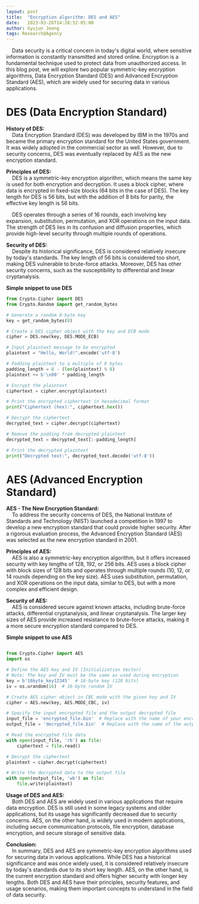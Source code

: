 ```yaml
---
layout: post
title:  "Encryption algorithm: DES and AES"
date:   2023-03-26T14:28:52-05:00
author: Gyujun Jeong
tags: Research@Agency
---
```


&nbsp;&nbsp;&nbsp;&nbsp;Data security is a critical concern in today's digital world, where sensitive information is constantly transmitted and stored online. Encryption is a fundamental technique used to protect data from unauthorized access. In this blog post, we will explore two popular symmetric-key encryption algorithms, Data Encryption Standard (DES) and Advanced Encryption Standard (AES), which are widely used for securing data in various applications.

# DES (Data Encryption Standard)

<b>History of DES:</b><br>
&nbsp;&nbsp;&nbsp;&nbsp;Data Encryption Standard (DES) was developed by IBM in the 1970s and became the primary encryption standard for the United States government. It was widely adopted in the commercial sector as well. However, due to security concerns, DES was eventually replaced by AES as the new encryption standard.<br>

<b>Principles of DES:</b><br>
&nbsp;&nbsp;&nbsp;&nbsp;DES is a symmetric-key encryption algorithm, which means the same key is used for both encryption and decryption. It uses a block cipher, where data is encrypted in fixed-size blocks (64 bits in the case of DES). The key length for DES is 56 bits, but with the addition of 8 bits for parity, the effective key length is 56 bits.<br>

&nbsp;&nbsp;&nbsp;&nbsp;DES operates through a series of 16 rounds, each involving key expansion, substitution, permutation, and XOR operations on the input data. The strength of DES lies in its confusion and diffusion properties, which provide high-level security through multiple rounds of operations.<br>

<b>Security of DES:</b><br>
&nbsp;&nbsp;&nbsp;&nbsp;Despite its historical significance, DES is considered relatively insecure by today's standards. The key length of 56 bits is considered too short, making DES vulnerable to brute-force attacks. Moreover, DES has other security concerns, such as the susceptibility to differential and linear cryptanalysis.<br>

<b>Simple snippet to use DES</b><br>

```python
from Crypto.Cipher import DES
from Crypto.Random import get_random_bytes

# Generate a random 8-byte key
key = get_random_bytes(8)

# Create a DES cipher object with the key and ECB mode
cipher = DES.new(key, DES.MODE_ECB)

# Input plaintext message to be encrypted
plaintext = "Hello, World!".encode('utf-8')

# Padding plaintext to a multiple of 8 bytes
padding_length = 8 - (len(plaintext) % 8)
plaintext += b'\x00' * padding_length

# Encrypt the plaintext
ciphertext = cipher.encrypt(plaintext)

# Print the encrypted ciphertext in hexadecimal format
print("Ciphertext (hex):", ciphertext.hex())

# Decrypt the ciphertext
decrypted_text = cipher.decrypt(ciphertext)

# Remove the padding from decrypted plaintext
decrypted_text = decrypted_text[:-padding_length]

# Print the decrypted plaintext
print("Decrypted text:", decrypted_text.decode('utf-8'))

```

# AES (Advanced Encryption Standard)

<b>AES - The New Encryption Standard:</b><br>
&nbsp;&nbsp;&nbsp;&nbsp;To address the security concerns of DES, the National Institute of Standards and Technology (NIST) launched a competition in 1997 to develop a new encryption standard that could provide higher security. After a rigorous evaluation process, the Advanced Encryption Standard (AES) was selected as the new encryption standard in 2001.<br>

<b>Principles of AES:</b><br>
&nbsp;&nbsp;&nbsp;&nbsp;AES is also a symmetric-key encryption algorithm, but it offers increased security with key lengths of 128, 192, or 256 bits. AES uses a block cipher with block sizes of 128 bits and operates through multiple rounds (10, 12, or 14 rounds depending on the key size). AES uses substitution, permutation, and XOR operations on the input data, similar to DES, but with a more complex and efficient design.<br>

<b>Security of AES:</b><br>
&nbsp;&nbsp;&nbsp;&nbsp;AES is considered secure against known attacks, including brute-force attacks, differential cryptanalysis, and linear cryptanalysis. The larger key sizes of AES provide increased resistance to brute-force attacks, making it a more secure encryption standard compared to DES.<br>


<b>Simple snippet to use AES</b><br>

```python

from Crypto.Cipher import AES
import os

# Define the AES key and IV (Initialization Vector)
# Note: The key and IV must be the same as used during encryption
key = b'16byte_key12345'  # 16-byte key (128 bits)
iv = os.urandom(16)  # 16-byte random IV

# Create AES cipher object in CBC mode with the given key and IV
cipher = AES.new(key, AES.MODE_CBC, iv)

# Specify the input encrypted file and the output decrypted file
input_file = 'encrypted_file.bin'  # Replace with the name of your encrypted file
output_file = 'decrypted_file.bin'  # Replace with the name of the output decrypted file

# Read the encrypted file data
with open(input_file, 'rb') as file:
    ciphertext = file.read()

# Decrypt the ciphertext
plaintext = cipher.decrypt(ciphertext)

# Write the decrypted data to the output file
with open(output_file, 'wb') as file:
    file.write(plaintext)

```

<b>Usage of DES and AES:</b><br>
&nbsp;&nbsp;&nbsp;&nbsp;Both DES and AES are widely used in various applications that require data encryption. DES is still used in some legacy systems and older applications, but its usage has significantly decreased due to security concerns. AES, on the other hand, is widely used in modern applications, including secure communication protocols, file encryption, database encryption, and secure storage of sensitive data.<br>

<b>Conclusion:</b><br>
&nbsp;&nbsp;&nbsp;&nbsp;In summary, DES and AES are symmetric-key encryption algorithms used for securing data in various applications. While DES has a historical significance and was once widely used, it is considered relatively insecure by today's standards due to its short key length. AES, on the other hand, is the current encryption standard and offers higher security with longer key lengths. Both DES and AES have their principles, security features, and usage scenarios, making them important concepts to understand in the field of data security.

